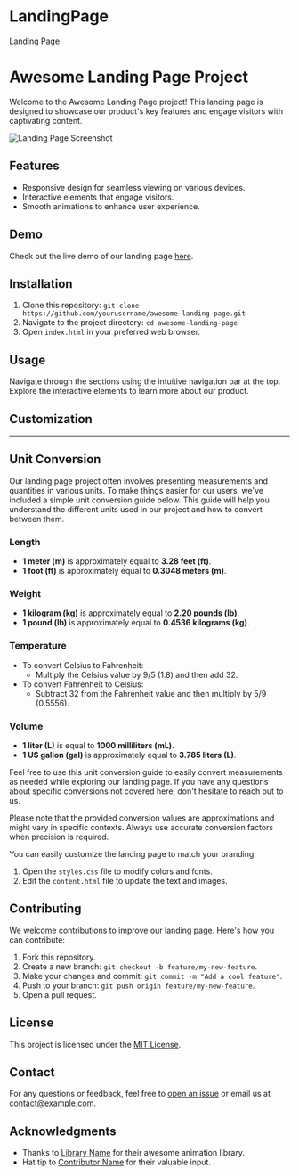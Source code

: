 # LandingPage
Landing Page
# Awesome Landing Page Project

Welcome to the Awesome Landing Page project! This landing page is designed to showcase our product's key features and engage visitors with captivating content.

![Landing Page Screenshot](screenshot.png)

## Features

- Responsive design for seamless viewing on various devices.
- Interactive elements that engage visitors.
- Smooth animations to enhance user experience.

## Demo

Check out the live demo of our landing page [here](https://www.example.com).

## Installation

1. Clone this repository: `git clone https://github.com/yourusername/awesome-landing-page.git`
2. Navigate to the project directory: `cd awesome-landing-page`
3. Open `index.html` in your preferred web browser.

## Usage

Navigate through the sections using the intuitive navigation bar at the top. Explore the interactive elements to learn more about our product.

## Customization

-------------------------------------------------------------------------------------------------------------------------------------------------------------------------------------

## Unit Conversion

Our landing page project often involves presenting measurements and quantities in various units. To make things easier for our users, we've included a simple unit conversion guide below. This guide will help you understand the different units used in our project and how to convert between them.

### Length

- **1 meter (m)** is approximately equal to **3.28 feet (ft)**.
- **1 foot (ft)** is approximately equal to **0.3048 meters (m)**.

### Weight

- **1 kilogram (kg)** is approximately equal to **2.20 pounds (lb)**.
- **1 pound (lb)** is approximately equal to **0.4536 kilograms (kg)**.

### Temperature

- To convert Celsius to Fahrenheit: 
  - Multiply the Celsius value by 9/5 (1.8) and then add 32.
- To convert Fahrenheit to Celsius: 
  - Subtract 32 from the Fahrenheit value and then multiply by 5/9 (0.5556).

### Volume

- **1 liter (L)** is equal to **1000 milliliters (mL)**.
- **1 US gallon (gal)** is approximately equal to **3.785 liters (L)**.

Feel free to use this unit conversion guide to easily convert measurements as needed while exploring our landing page. If you have any questions about specific conversions not covered here, don't hesitate to reach out to us.

Please note that the provided conversion values are approximations and might vary in specific contexts. Always use accurate conversion factors when precision is required.



You can easily customize the landing page to match your branding:

1. Open the `styles.css` file to modify colors and fonts.
2. Edit the `content.html` file to update the text and images.

## Contributing

We welcome contributions to improve our landing page. Here's how you can contribute:

1. Fork this repository.
2. Create a new branch: `git checkout -b feature/my-new-feature`.
3. Make your changes and commit: `git commit -m "Add a cool feature"`.
4. Push to your branch: `git push origin feature/my-new-feature`.
5. Open a pull request.

## License

This project is licensed under the [MIT License](LICENSE).

## Contact

For any questions or feedback, feel free to [open an issue](https://github.com/yourusername/awesome-landing-page/issues) or email us at contact@example.com.

## Acknowledgments

- Thanks to [Library Name](https://example.com/library) for their awesome animation library.
- Hat tip to [Contributor Name](https://github.com/contributor) for their valuable input.

